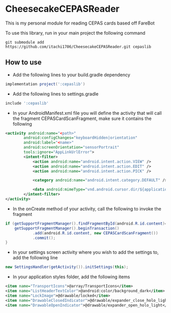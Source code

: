 CheesecakeCEPASReader
========

This is my personal module for reading CEPAS cards based off FareBot

To use this library, run in your main project the following command

`git submodule add https://github.com/itachi1706/CheesecakeCEPASReader.git cepaslib`

## How to use

* Add the following lines to your build.gradle dependency
```gradle
implementation project(':cepaslib')
```
* Add the following lines to settings.gradle
```gradle
include ':cepaslib'
```
* In your AndroidManifest.xml file you will define the activity that will call the fragment CEPASCardScanFragment, make sure it contains the following
```xml
<activity android:name="<path>"
        android:configChanges="keyboardHidden|orientation"
        android:label="<name>"
        android:screenOrientation="sensorPortrait"
        tools:ignore="AppLinkUrlError">
        <intent-filter>
            <action android:name="android.intent.action.VIEW" />
            <action android:name="android.intent.action.EDIT" />
            <action android:name="android.intent.action.PICK" />

            <category android:name="android.intent.category.DEFAULT" />

            <data android:mimeType="vnd.android.cursor.dir/${applicationId}.card" />
        </intent-filter>
</activity>
 ```
* In the onCreate method of your activity, call the following to invoke the fragment
```java
if (getSupportFragmentManager().findFragmentById(android.R.id.content)==null) {
    getSupportFragmentManager().beginTransaction()
            .add(android.R.id.content, new CEPASCardScanFragment())
            .commit();
}
```
* In your settings screen activity where you wish to add the settings to, add the following line 
```java
new SettingsHandler(getActivity()).initSettings(this);
```
* In your application styles folder, add the following items
```xml
<item name="TransportIcons">@array/TransportIcons</item>
<item name="ListHeaderTextColor">@android:color/background_dark</item>
<item name="LockImage">@drawable/locked</item>
<item name="DrawableClosedIndicator">@drawable/expander_close_holo_light</item>
<item name="DrawableOpenIndicator">@drawable/expander_open_holo_light</item>
```